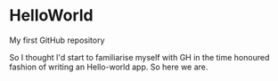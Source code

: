 HelloWorld
==========

My first GitHub repository

So I thought I'd start to familiarise myself with GH in the time honoured fashion of writing an Hello-world app. So here we are.
